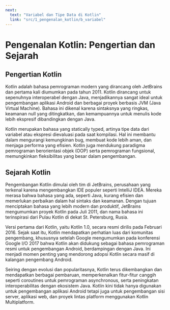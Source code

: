 ```yaml
---
next:
  text: "Variabel dan Tipe Data di Kotlin"
  link: "src/1_pengenalan_kotlin/b_variabel"
---
```


# Pengenalan Kotlin: Pengertian dan Sejarah

## Pengertian Kotlin

Kotlin adalah bahasa pemrograman modern yang dirancang oleh JetBrains dan pertama kali diumumkan pada tahun 2011. Kotlin dirancang untuk sepenuhnya interoperabel dengan Java, menjadikannya sangat ideal untuk pengembangan aplikasi Android dan berbagai proyek berbasis JVM (Java Virtual Machine). Bahasa ini dikenal karena sintaksnya yang ringkas, keamanan null yang ditingkatkan, dan kemampuannya untuk menulis kode lebih ekspresif dibandingkan dengan Java.

Kotlin merupakan bahasa yang statically typed, artinya tipe data dari variabel atau ekspresi dievaluasi pada saat kompilasi. Hal ini membantu dalam mengurangi kemungkinan bug, membuat kode lebih aman, dan menjaga performa yang efisien. Kotlin juga mendukung paradigma pemrograman berorientasi objek (OOP) serta pemrograman fungsional, memungkinkan fleksibilitas yang besar dalam pengembangan.

## Sejarah Kotlin

Pengembangan Kotlin dimulai oleh tim di JetBrains, perusahaan yang terkenal karena mengembangkan IDE populer seperti IntelliJ IDEA. Mereka merasa bahwa bahasa yang ada, seperti Java, kurang efisien dan memerlukan perbaikan dalam hal sintaks dan keamanan. Dengan tujuan menciptakan bahasa yang lebih modern dan produktif, JetBrains mengumumkan proyek Kotlin pada Juli 2011, dan nama bahasa ini terinspirasi dari Pulau Kotlin di dekat St. Petersburg, Rusia.

Versi pertama dari Kotlin, yaitu Kotlin 1.0, secara resmi dirilis pada Februari 2016. Sejak saat itu, Kotlin mendapatkan perhatian luas dari komunitas pengembang, khususnya setelah Google mengumumkan pada konferensi Google I/O 2017 bahwa Kotlin akan didukung sebagai bahasa pemrograman resmi untuk pengembangan Android, berdampingan dengan Java. Ini menjadi momen penting yang mendorong adopsi Kotlin secara masif di kalangan pengembang Android.

Seiring dengan evolusi dan popularitasnya, Kotlin terus dikembangkan dan mendapatkan berbagai pembaruan, memperkenalkan fitur-fitur canggih seperti coroutines untuk pemrograman asynchronous, serta peningkatan interoperabilitas dengan ekosistem Java. Kotlin kini tidak hanya digunakan untuk pengembangan aplikasi Android tetapi juga untuk pengembangan sisi server, aplikasi web, dan proyek lintas platform menggunakan Kotlin Multiplatform.
